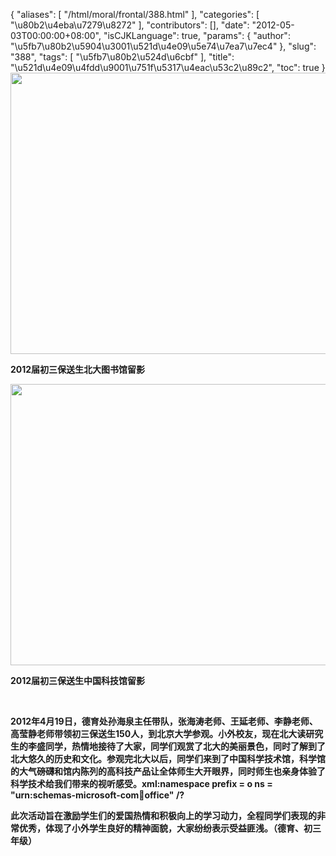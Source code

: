 {
    "aliases": [
        "/html/moral/frontal/388.html"
    ],
    "categories": [
        "\u80b2\u4eba\u7279\u8272"
    ],
    "contributors": [],
    "date": "2012-05-03T00:00:00+08:00",
    "isCJKLanguage": true,
    "params": {
        "author": "\u5fb7\u80b2\u5904\u3001\u521d\u4e09\u5e74\u7ea7\u7ec4"
    },
    "slug": "388",
    "tags": [
        "\u5fb7\u80b2\u524d\u6cbf"
    ],
    "title": "\u521d\u4e09\u4fdd\u9001\u751f\u5317\u4eac\u53c2\u89c2",
    "toc": true
}
**<img
    src="https://cdn.tfls.online/mirror/full/61f4a2d91a00352b9aac8251f6c4565f65a3785f.jpg"
    style="display:block;margin-left:auto;margin-right:auto;"
    decoding="async"
    fetchpriority="auto"
    loading="lazy"
    height="450"
    width="600"
/>**

**2012届初三保送生北大图书馆留影**

**<img
    src="https://cdn.tfls.online/mirror/full/3db49333e4c1c7f0b629511fa8692203ee18de9f.jpg"
    style="display:block;margin-left:auto;margin-right:auto;"
    decoding="async"
    fetchpriority="auto"
    loading="lazy"
    height="450"
    width="600"
/>**

**2012届初三保送生中国科技馆留影**

 

**2012年4月19日，德育处孙海泉主任带队，张海涛老师、王延老师、李静老师、高莹静老师带领初三保送生150人，到北京大学参观。小外校友，现在北大读研究生的李盛同学，热情地接待了大家，同学们观赏了北大的美丽景色，同时了解到了北大悠久的历史和文化。参观完北大以后，同学们来到了中国科学技术馆，科学馆的大气磅礴和馆内陈列的高科技产品让全体师生大开眼界，同时师生也亲身体验了科学技术给我们带来的视听感受。xml:namespace prefix = o ns = "urn:schemas-microsoft-com:office:office" /?**

**此次活动旨在激励学生们的爱国热情和积极向上的学习动力，全程同学们表现的非常优秀，体现了小外学生良好的精神面貌，大家纷纷表示受益匪浅。（德育、初三年级）**

